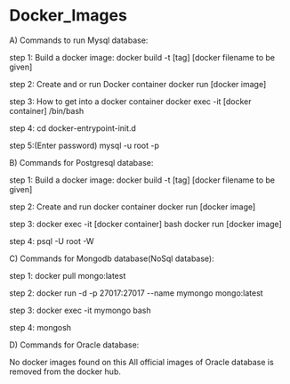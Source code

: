 # Docker_Images

A) Commands to run Mysql database:

step 1:
Build a docker image:
docker build -t [tag] [docker filename to be given]

step 2:
Create and or run Docker container
docker run [docker image]

step 3:
How to get into a docker container
docker exec -it [docker container] /bin/bash

step 4:
cd docker-entrypoint-init.d
  
step 5:(Enter password)
mysql -u root -p

B) Commands for Postgresql database:

step 1:
Build a docker image:
docker build -t [tag] [docker filename to be given]

step 2:
Create and run docker container
docker run [docker image]

step 3:
docker exec -it [docker container] bash
docker run [docker image]

step 4:
psql -U root -W


C) Commands for Mongodb database(NoSql database):

step 1:
docker pull mongo:latest

step 2:
docker run -d -p 27017:27017 --name mymongo mongo:latest

step 3:
docker exec -it mymongo bash

step 4:
mongosh

 
D) Commands for Oracle database:

No docker images found on this
All official images of Oracle database is removed from the docker hub.
